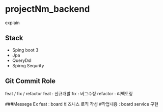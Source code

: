 # projectNm_backend
explain

## Stack
- Sping boot 3
- Jpa
- QueryDsl
- Spirng Sequrity



## Git Commit Role
feat / fix / refactor
feat : 신규개발
fix : 버그수정
refactor : 리펙토링

###Messege Ex
feat : board 비즈니스 로직 작성
#작업내용 : board service 구현
